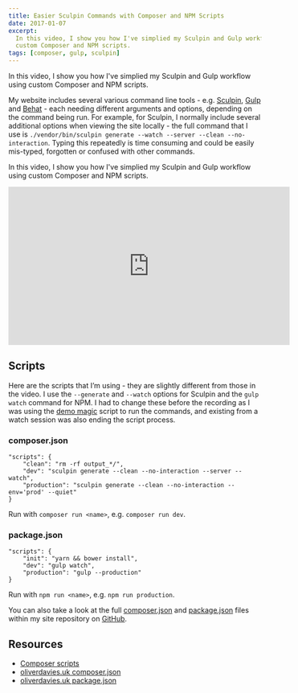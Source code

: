 ```yaml
---
title: Easier Sculpin Commands with Composer and NPM Scripts
date: 2017-01-07
excerpt:
  In this video, I show you how I've simplied my Sculpin and Gulp workflow using
  custom Composer and NPM scripts.
tags: [composer, gulp, sculpin]
---
```


In this video, I show you how I've simplied my Sculpin and Gulp workflow using
custom Composer and NPM scripts.

My website includes several various command line tools - e.g. [Sculpin][4],
[Gulp][5] and [Behat][6] - each needing different arguments and options,
depending on the command being run. For example, for Sculpin, I normally include
several additional options when viewing the site locally - the full command that
I use is
`./vendor/bin/sculpin generate --watch --server --clean --no-interaction`.
Typing this repeatedly is time consuming and could be easily mis-typed,
forgotten or confused with other commands.

In this video, I show you how I've simplied my Sculpin and Gulp workflow using
custom Composer and NPM scripts.

<div class="embed-container">
    <iframe width="560" height="315" src="https://www.youtube.com/embed/eiWDV_63yCQ" frameborder="0" allowfullscreen></iframe>
</div>

## Scripts

Here are the scripts that I’m using - they are slightly different from those in
the video. I use the `--generate` and `--watch` options for Sculpin and the
`gulp watch` command for NPM. I had to change these before the recording as I
was using the [demo magic][0] script to run the commands, and existing from a
watch session was also ending the script process.

### composer.json

```language-json
"scripts": {
    "clean": "rm -rf output_*/",
    "dev": "sculpin generate --clean --no-interaction --server --watch",
    "production": "sculpin generate --clean --no-interaction --env='prod' --quiet"
}
```

Run with `composer run <name>`, e.g. `composer run dev`.

### package.json

```language-json
"scripts": {
    "init": "yarn && bower install",
    "dev": "gulp watch",
    "production": "gulp --production"
}
```

Run with `npm run <name>`, e.g. `npm run production`.

You can also take a look at the full [composer.json][1] and [package.json][2]
files within my site repository on [GitHub][3].

## Resources

- [Composer scripts][7]
- [oliverdavies.uk composer.json][1]
- [oliverdavies.uk package.json][2]

[0]: https://github.com/paxtonhare/demo-magic
[1]: https://github.com/opdavies/oliverdavies.uk/blob/master/composer.json
[2]: https://github.com/opdavies/oliverdavies.uk/blob/master/package.json
[3]: https://github.com/opdavies/oliverdavies.uk
[4]: https://sculpin.io
[5]: http://gulpjs.com
[6]: http://behat.org
[7]: https://getcomposer.org/doc/04-schema.md#scripts
